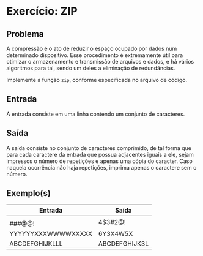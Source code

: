 Exercício: ZIP
==============


Problema
--------

A compressão é o ato de reduzir o espaço ocupado por dados num determinado dispositivo. Esse procedimento é extremamente útil para otimizar o armazenamento e transmissão de arquivos e dados, e há vários algoritmos para tal, sendo um deles a eliminação de redundâncias.

Implemente a função `zip`, conforme especificada no arquivo de código.


Entrada
-------

A entrada consiste em uma linha contendo um conjunto de caracteres.


Saída
-----

A saída consiste no conjunto de caracteres comprimido, de tal forma que para cada caractere da entrada que possua adjacentes iguais a ele, sejam impressos o número de repetições e apenas uma cópia do caracter. Caso naquela ocorrência não haja repetições, imprima apenas o caractere sem o número.


Exemplo(s)
----------

| Entrada            | Saída         |
|--------------------|---------------|
| $$$$###@@!         | 4$3#2@!       |
| YYYYYYXXXWWWWXXXXX | 6Y3X4W5X      |
| ABCDEFGHIJKLLL     | ABCDEFGHIJK3L |
